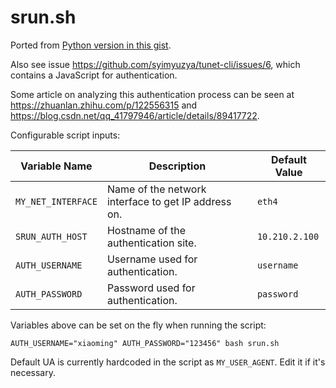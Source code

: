 # srun.sh

Ported from [Python version in this gist](https://gist.github.com/fernvenue/36bcd3a3b562a00c5aec3e58387d9b3b).

Also see issue <https://github.com/syimyuzya/tunet-cli/issues/6>, which contains a JavaScript for authentication.

Some article on analyzing this authentication process can be seen at <https://zhuanlan.zhihu.com/p/122556315> and <https://blog.csdn.net/qq_41797946/article/details/89417722>.

Configurable script inputs:

| Variable Name      | Description                                         | Default Value  |
| ------------------ | --------------------------------------------------- | -------------- |
| `MY_NET_INTERFACE` | Name of the network interface to get IP address on. | `eth4`         |
| `SRUN_AUTH_HOST`   | Hostname of the authentication site.                | `10.210.2.100` |
| `AUTH_USERNAME`    | Username used for authentication.                   | `username`     |
| `AUTH_PASSWORD`    | Password used for authentication.                   | `password`     |

Variables above can be set on the fly when running the script:

```
AUTH_USERNAME="xiaoming" AUTH_PASSWORD="123456" bash srun.sh
```

Default UA is currently hardcoded in the script as `MY_USER_AGENT`. Edit it if it's necessary.

